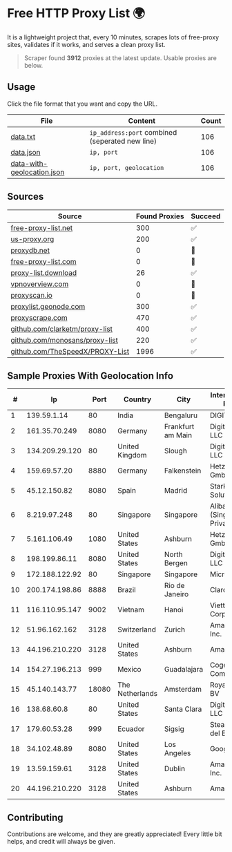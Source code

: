 
# Free HTTP Proxy List 🌍

It is a lightweight project that, every 10 minutes, scrapes lots of free-proxy sites, validates if it works, and serves a clean proxy list.


> Scraper found **3912** proxies at the latest update. Usable proxies are below.

## Usage

Click the file format that you want and copy the URL.


|File|Content|Count|
|----|-------|-----|
|[data.txt](https://raw.githubusercontent.com/themiralay/Proxy-List-World/master/data.txt)|`ip_address:port` combined (seperated new line)|106|
|[data.json](https://raw.githubusercontent.com/themiralay/Proxy-List-World/master/data.json)|`ip, port`|106|
|[data-with-geolocation.json](https://raw.githubusercontent.com/themiralay/Proxy-List-World/master/data-with-geolocation.json)|`ip, port, geolocation`|106|

## Sources

|Source|Found Proxies|Succeed|
|------|-------------|-------|
|[free-proxy-list.net](https://free-proxy-list.net)|300|✅|
|[us-proxy.org](https://www.us-proxy.org)|200|✅|
|[proxydb.net](http://proxydb.net)|0|🚫|
|[free-proxy-list.com](https://free-proxy-list.com/?page=&port=&type%5B%5D=http&type%5B%5D=https&up_time=0&search=Search)|0|🚫|
|[proxy-list.download](https://www.proxy-list.download/HTTP)|26|✅|
|[vpnoverview.com](https://vpnoverview.com/privacy/anonymous-browsing/free-proxy-servers)|0|🚫|
|[proxyscan.io](https://www.proxyscan.io)|0|🚫|
|[proxylist.geonode.com](https://proxylist.geonode.com/api/proxy-list?limit=300&page=1&sort_by=lastChecked&sort_type=desc&protocols=http,https)|300|✅|
|[proxyscrape.com](https://api.proxyscrape.com/v2/?request=displayproxies&protocol=http&timeout=10000&country=all&ssl=all&anonymity=all)|470|✅|
|[github.com/clarketm/proxy-list](https://raw.githubusercontent.com/clarketm/proxy-list/master/proxy-list-raw.txt)|400|✅|
|[github.com/monosans/proxy-list](https://raw.githubusercontent.com/monosans/proxy-list/main/proxies/http.txt)|220|✅|
|[github.com/TheSpeedX/PROXY-List](https://raw.githubusercontent.com/TheSpeedX/PROXY-List/master/http.txt)|1996|✅|


## Sample Proxies With Geolocation Info

|#|Ip|Port|Country|City|Internet Service Provider|
|-|--|----|-------|----|-------------------------|
|1|139.59.1.14|80|India|Bengaluru|DIGITALOCEAN|
|2|161.35.70.249|8080|Germany|Frankfurt am Main|DigitalOcean, LLC|
|3|134.209.29.120|80|United Kingdom|Slough|DigitalOcean, LLC|
|4|159.69.57.20|8880|Germany|Falkenstein|Hetzner Online GmbH|
|5|45.12.150.82|8080|Spain|Madrid|Stark Industries Solutions LTD|
|6|8.219.97.248|80|Singapore|Singapore|Alibaba Cloud (Singapore) Private Limited|
|7|5.161.106.49|1080|United States|Ashburn|Hetzner Online GmbH|
|8|198.199.86.11|8080|United States|North Bergen|DigitalOcean, LLC|
|9|172.188.122.92|80|Singapore|Singapore|Microsoft|
|10|200.174.198.86|8888|Brazil|Rio de Janeiro|Claro S.A|
|11|116.110.95.147|9002|Vietnam|Hanoi|Viettel Corporation|
|12|51.96.162.162|3128|Switzerland|Zurich|Amazon.com, Inc.|
|13|44.196.210.220|3128|United States|Ashburn|Amazon.com|
|14|154.27.196.213|999|Mexico|Guadalajara|Cogent Communications|
|15|45.140.143.77|18080|The Netherlands|Amsterdam|RoyaleHosting BV|
|16|138.68.60.8|80|United States|Santa Clara|DigitalOcean, LLC|
|17|179.60.53.28|999|Ecuador|Sigsig|Stealth Telecom del Ecuador|
|18|34.102.48.89|8080|United States|Los Angeles|Google LLC|
|19|13.59.159.61|3128|United States|Dublin|Amazon.com, Inc.|
|20|44.196.210.220|3128|United States|Ashburn|Amazon.com|



## Contributing

Contributions are welcome, and they are greatly appreciated! Every
little bit helps, and credit will always be given.

